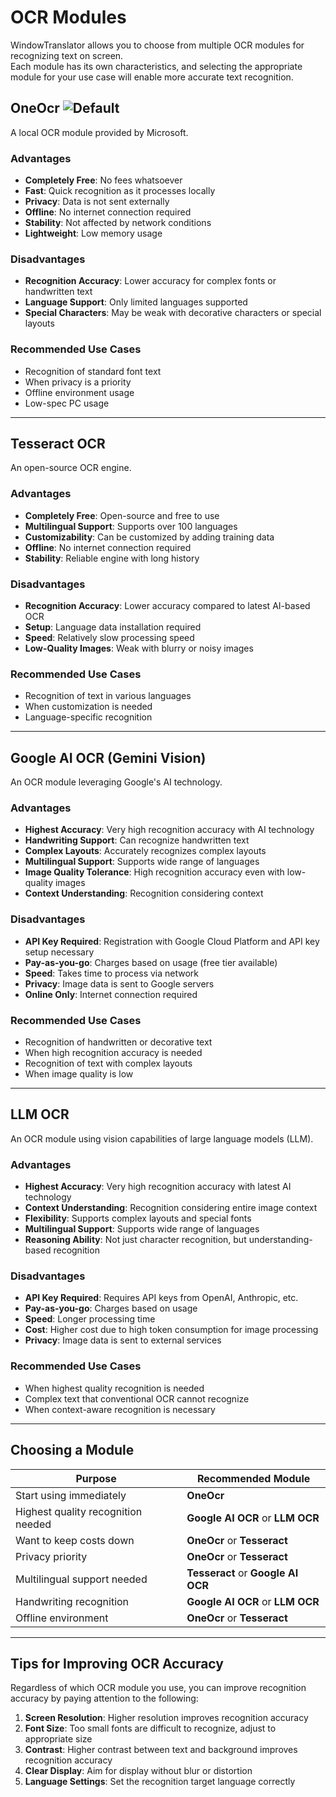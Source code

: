 # OCR Modules

WindowTranslator allows you to choose from multiple OCR modules for recognizing text on screen.  
Each module has its own characteristics, and selecting the appropriate module for your use case will enable more accurate text recognition.

## OneOcr ![Default](https://img.shields.io/badge/Default-brightgreen)

A local OCR module provided by Microsoft.

### Advantages
- **Completely Free**: No fees whatsoever
- **Fast**: Quick recognition as it processes locally
- **Privacy**: Data is not sent externally
- **Offline**: No internet connection required
- **Stability**: Not affected by network conditions
- **Lightweight**: Low memory usage

### Disadvantages
- **Recognition Accuracy**: Lower accuracy for complex fonts or handwritten text
- **Language Support**: Only limited languages supported
- **Special Characters**: May be weak with decorative characters or special layouts

### Recommended Use Cases
- Recognition of standard font text
- When privacy is a priority
- Offline environment usage
- Low-spec PC usage

---

## Tesseract OCR

An open-source OCR engine.

### Advantages
- **Completely Free**: Open-source and free to use
- **Multilingual Support**: Supports over 100 languages
- **Customizability**: Can be customized by adding training data
- **Offline**: No internet connection required
- **Stability**: Reliable engine with long history

### Disadvantages
- **Recognition Accuracy**: Lower accuracy compared to latest AI-based OCR
- **Setup**: Language data installation required
- **Speed**: Relatively slow processing speed
- **Low-Quality Images**: Weak with blurry or noisy images

### Recommended Use Cases
- Recognition of text in various languages
- When customization is needed
- Language-specific recognition

---

## Google AI OCR (Gemini Vision)

An OCR module leveraging Google's AI technology.

### Advantages
- **Highest Accuracy**: Very high recognition accuracy with AI technology
- **Handwriting Support**: Can recognize handwritten text
- **Complex Layouts**: Accurately recognizes complex layouts
- **Multilingual Support**: Supports wide range of languages
- **Image Quality Tolerance**: High recognition accuracy even with low-quality images
- **Context Understanding**: Recognition considering context

### Disadvantages
- **API Key Required**: Registration with Google Cloud Platform and API key setup necessary
- **Pay-as-you-go**: Charges based on usage (free tier available)
- **Speed**: Takes time to process via network
- **Privacy**: Image data is sent to Google servers
- **Online Only**: Internet connection required

### Recommended Use Cases
- Recognition of handwritten or decorative text
- When high recognition accuracy is needed
- Recognition of text with complex layouts
- When image quality is low

---

## LLM OCR

An OCR module using vision capabilities of large language models (LLM).

### Advantages
- **Highest Accuracy**: Very high recognition accuracy with latest AI technology
- **Context Understanding**: Recognition considering entire image context
- **Flexibility**: Supports complex layouts and special fonts
- **Multilingual Support**: Supports wide range of languages
- **Reasoning Ability**: Not just character recognition, but understanding-based recognition

### Disadvantages
- **API Key Required**: Requires API keys from OpenAI, Anthropic, etc.
- **Pay-as-you-go**: Charges based on usage
- **Speed**: Longer processing time
- **Cost**: Higher cost due to high token consumption for image processing
- **Privacy**: Image data is sent to external services

### Recommended Use Cases
- When highest quality recognition is needed
- Complex text that conventional OCR cannot recognize
- When context-aware recognition is necessary

---

## Choosing a Module

| Purpose | Recommended Module |
|---------|-------------------|
| Start using immediately | **OneOcr** |
| Highest quality recognition needed | **Google AI OCR** or **LLM OCR** |
| Want to keep costs down | **OneOcr** or **Tesseract** |
| Privacy priority | **OneOcr** or **Tesseract** |
| Multilingual support needed | **Tesseract** or **Google AI OCR** |
| Handwriting recognition | **Google AI OCR** or **LLM OCR** |
| Offline environment | **OneOcr** or **Tesseract** |

---

## Tips for Improving OCR Accuracy

Regardless of which OCR module you use, you can improve recognition accuracy by paying attention to the following:

1. **Screen Resolution**: Higher resolution improves recognition accuracy
2. **Font Size**: Too small fonts are difficult to recognize, adjust to appropriate size
3. **Contrast**: Higher contrast between text and background improves recognition accuracy
4. **Clear Display**: Aim for display without blur or distortion
5. **Language Settings**: Set the recognition target language correctly
